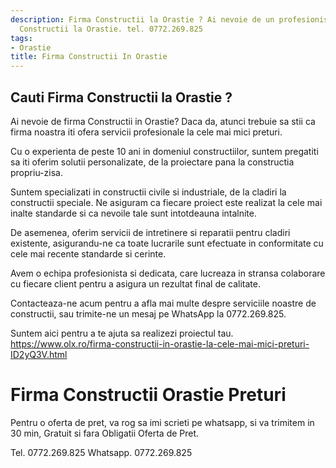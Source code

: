 ```yaml
---
description: Firma Constructii la Orastie ? Ai nevoie de un profesionist in Firma
  Constructii la Orastie. tel. 0772.269.825
tags:
- Orastie
title: Firma Constructii In Orastie
---
```



## Cauti Firma Constructii la Orastie ?

Ai nevoie de firma Constructii in Orastie? Daca da, atunci trebuie sa stii ca firma noastra iti ofera servicii profesionale la cele mai mici preturi. 

Cu o experienta de peste 10 ani in domeniul constructiilor, suntem pregatiti sa iti oferim solutii personalizate, de la proiectare pana la constructia propriu-zisa. 

Suntem specializati in constructii civile si industriale, de la cladiri la constructii speciale. Ne asiguram ca fiecare proiect este realizat la cele mai inalte standarde si ca nevoile tale sunt intotdeauna intalnite. 

De asemenea, oferim servicii de intretinere si reparatii pentru cladiri existente, asigurandu-ne ca toate lucrarile sunt efectuate in conformitate cu cele mai recente standarde si cerinte.

Avem o echipa profesionista si dedicata, care lucreaza in stransa colaborare cu fiecare client pentru a asigura un rezultat final de calitate.

Contacteaza-ne acum pentru a afla mai multe despre serviciile noastre de constructii, sau trimite-ne un mesaj pe WhatsApp la 0772.269.825. 

Suntem aici pentru a te ajuta sa realizezi proiectul tau. 
https://www.olx.ro/firma-constructii-in-orastie-la-cele-mai-mici-preturi-ID2yQ3V.html

# Firma Constructii Orastie Preturi
Pentru o oferta de pret, va rog sa imi scrieti pe whatsapp, si va trimitem in 30 min, Gratuit si fara Obligatii Oferta de Pret.

Tel. 0772.269.825
Whatsapp. 0772.269.825